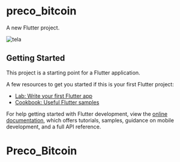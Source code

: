 # preco_bitcoin

A new Flutter project.

![tela](https://github.com/franklinrosa/Preco_Bitcoin/assets/97204342/fe26d8b9-16ec-4522-9926-0d6c83172cfc)

## Getting Started

This project is a starting point for a Flutter application.

A few resources to get you started if this is your first Flutter project:

- [Lab: Write your first Flutter app](https://docs.flutter.dev/get-started/codelab)
- [Cookbook: Useful Flutter samples](https://docs.flutter.dev/cookbook)

For help getting started with Flutter development, view the
[online documentation](https://docs.flutter.dev/), which offers tutorials,
samples, guidance on mobile development, and a full API reference.
# Preco_Bitcoin
